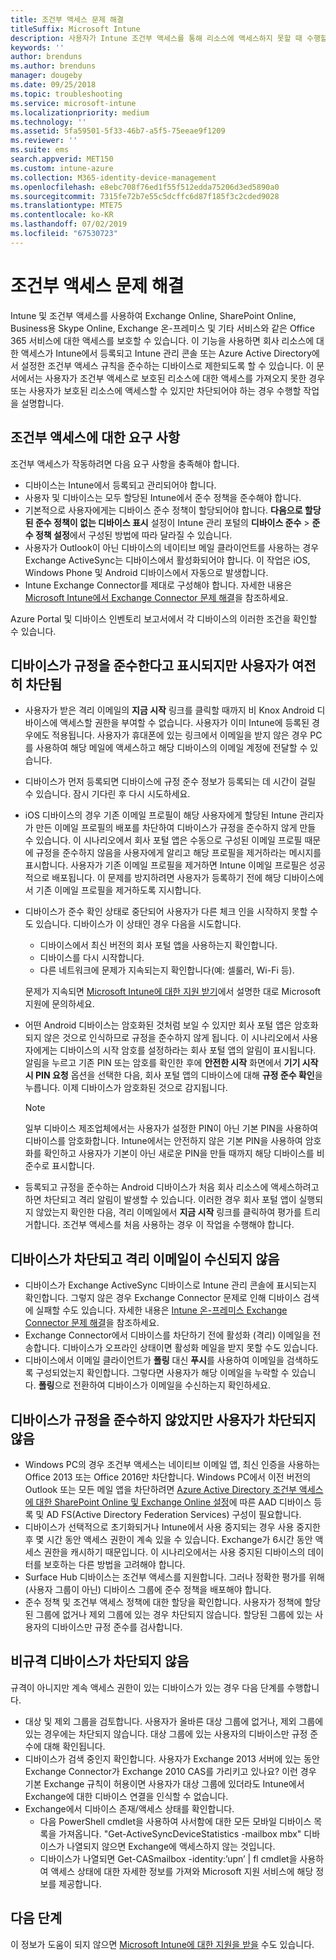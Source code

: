 ```yaml
---
title: 조건부 액세스 문제 해결
titleSuffix: Microsoft Intune
description: 사용자가 Intune 조건부 액세스를 통해 리소스에 액세스하지 못할 때 수행할 작업입니다.
keywords: ''
author: brenduns
ms.author: brenduns
manager: dougeby
ms.date: 09/25/2018
ms.topic: troubleshooting
ms.service: microsoft-intune
ms.localizationpriority: medium
ms.technology: ''
ms.assetid: 5fa59501-5f33-46b7-a5f5-75eeae9f1209
ms.reviewer: ''
ms.suite: ems
search.appverid: MET150
ms.custom: intune-azure
ms.collection: M365-identity-device-management
ms.openlocfilehash: e8ebc708f76ed1f55f512edda75206d3ed5890a0
ms.sourcegitcommit: 7315fe72b7e55c5dcffc6d87f185f3c2cded9028
ms.translationtype: MTE75
ms.contentlocale: ko-KR
ms.lasthandoff: 07/02/2019
ms.locfileid: "67530723"
---
```

# <a name="troubleshoot-conditional-access"></a>조건부 액세스 문제 해결

Intune 및 조건부 액세스를 사용하여 Exchange Online, SharePoint Online, Business용 Skype Online, Exchange 온-프레미스 및 기타 서비스와 같은 Office 365 서비스에 대한 액세스를 보호할 수 있습니다. 이 기능을 사용하면 회사 리소스에 대한 액세스가 Intune에서 등록되고 Intune 관리 콘솔 또는 Azure Active Directory에서 설정한 조건부 액세스 규칙을 준수하는 디바이스로 제한되도록 할 수 있습니다. 이 문서에서는 사용자가 조건부 액세스로 보호된 리소스에 대한 액세스를 가져오지 못한 경우 또는 사용자가 보호된 리소스에 액세스할 수 있지만 차단되어야 하는 경우 수행할 작업을 설명합니다.

## <a name="requirements-for-conditional-access"></a>조건부 액세스에 대한 요구 사항

조건부 액세스가 작동하려면 다음 요구 사항을 충족해야 합니다.

- 디바이스는 Intune에서 등록되고 관리되어야 합니다.
- 사용자 및 디바이스는 모두 할당된 Intune에서 준수 정책을 준수해야 합니다.
- 기본적으로 사용자에게는 디바이스 준수 정책이 할당되어야 합니다. **다음으로 할당된 준수 정책이 없는 디바이스 표시** 설정이 Intune 관리 포털의 **디바이스 준수** > **준수 정책 설정**에서 구성된 방법에 따라 달라질 수 있습니다.
- 사용자가 Outlook이 아닌 디바이스의 네이티브 메일 클라이언트를 사용하는 경우 Exchange ActiveSync는 디바이스에서 활성화되어야 합니다. 이 작업은 iOS, Windows Phone 및 Android 디바이스에서 자동으로 발생합니다.
- Intune Exchange Connector를 제대로 구성해야 합니다. 자세한 내용은 [Microsoft Intune에서 Exchange Connector 문제 해결](troubleshoot-exchange-connector.md)을 참조하세요.

Azure Portal 및 디바이스 인벤토리 보고서에서 각 디바이스의 이러한 조건을 확인할 수 있습니다.

## <a name="devices-appear-compliant-but-users-are-still-blocked"></a>디바이스가 규정을 준수한다고 표시되지만 사용자가 여전히 차단됨

- 사용자가 받은 격리 이메일의 **지금 시작** 링크를 클릭할 때까지 비 Knox Android 디바이스에 액세스할 권한을 부여할 수 없습니다. 사용자가 이미 Intune에 등록된 경우에도 적용됩니다. 사용자가 휴대폰에 있는 링크에서 이메일을 받지 않은 경우 PC를 사용하여 해당 메일에 액세스하고 해당 디바이스의 이메일 계정에 전달할 수 있습니다.
- 디바이스가 먼저 등록되면 디바이스에 규정 준수 정보가 등록되는 데 시간이 걸릴 수 있습니다. 잠시 기다린 후 다시 시도하세요.
- iOS 디바이스의 경우 기존 이메일 프로필이 해당 사용자에게 할당된 Intune 관리자가 만든 이메일 프로필의 배포를 차단하여 디바이스가 규정을 준수하지 않게 만들 수 있습니다. 이 시나리오에서 회사 포털 앱은 수동으로 구성된 이메일 프로필 때문에 규정을 준수하지 않음을 사용자에게 알리고 해당 프로필을 제거하라는 메시지를 표시합니다. 사용자가 기존 이메일 프로필을 제거하면 Intune 이메일 프로필은 성공적으로 배포됩니다. 이 문제를 방지하려면 사용자가 등록하기 전에 해당 디바이스에서 기존 이메일 프로필을 제거하도록 지시합니다.
- 디바이스가 준수 확인 상태로 중단되어 사용자가 다른 체크 인을 시작하지 못할 수도 있습니다. 디바이스가 이 상태인 경우 다음을 시도합니다.
  - 디바이스에서 최신 버전의 회사 포털 앱을 사용하는지 확인합니다.
  - 디바이스를 다시 시작합니다.
  - 다른 네트워크에 문제가 지속되는지 확인합니다(예: 셀룰러, Wi-Fi 등).

  문제가 지속되면 [Microsoft Intune에 대한 지원 받기](get-support.md)에서 설명한 대로 Microsoft 지원에 문의하세요.
- 어떤 Android 디바이스는 암호화된 것처럼 보일 수 있지만 회사 포털 앱은 암호화되지 않은 것으로 인식하므로 규정을 준수하지 않게 됩니다. 이 시나리오에서 사용자에게는 디바이스의 시작 암호를 설정하라는 회사 포털 앱의 알림이 표시됩니다. 알림을 누르고 기존 PIN 또는 암호를 확인한 후에 **안전한 시작** 화면에서 **기기 시작 시 PIN 요청** 옵션을 선택한 다음, 회사 포털 앱의 디바이스에 대해 **규정 준수 확인**을 누릅니다. 이제 디바이스가 암호화된 것으로 감지됩니다. 
  > [!NOTE]
  > 일부 디바이스 제조업체에서는 사용자가 설정한 PIN이 아닌 기본 PIN을 사용하여 디바이스를 암호화합니다. Intune에서는 안전하지 않은 기본 PIN을 사용하여 암호화를 확인하고 사용자가 기본이 아닌 새로운 PIN을 만들 때까지 해당 디바이스를 비준수로 표시합니다.
- 등록되고 규정을 준수하는 Android 디바이스가 처음 회사 리소스에 액세스하려고 하면 차단되고 격리 알림이 발생할 수 있습니다. 이러한 경우 회사 포털 앱이 실행되지 않았는지 확인한 다음, 격리 이메일에서 **지금 시작** 링크를 클릭하여 평가를 트리거합니다. 조건부 액세스를 처음 사용하는 경우 이 작업을 수행해야 합니다.

## <a name="devices-are-blocked-and-no-quarantine-email-is-received"></a>디바이스가 차단되고 격리 이메일이 수신되지 않음

- 디바이스가 Exchange ActiveSync 디바이스로 Intune 관리 콘솔에 표시되는지 확인합니다. 그렇지 않은 경우 Exchange Connector 문제로 인해 디바이스 검색에 실패할 수도 있습니다. 자세한 내용은 [Intune 온-프레미스 Exchange Connector 문제 해결](troubleshoot-exchange-connector.md)을 참조하세요.
- Exchange Connector에서 디바이스를 차단하기 전에 활성화 (격리) 이메일을 전송합니다. 디바이스가 오프라인 상태이면 활성화 메일을 받지 못할 수도 있습니다. 
- 디바이스에서 이메일 클라이언트가 **폴링** 대신 **푸시**를 사용하여 이메일을 검색하도록 구성되었는지 확인합니다. 그렇다면 사용자가 해당 이메일을 누락할 수 있습니다. **폴링**으로 전환하여 디바이스가 이메일을 수신하는지 확인하세요.

## <a name="devices-are-noncompliant-but-users-are-not-blocked"></a>디바이스가 규정을 준수하지 않았지만 사용자가 차단되지 않음

- Windows PC의 경우 조건부 액세스는 네이티브 이메일 앱, 최신 인증을 사용하는 Office 2013 또는 Office 2016만 차단합니다. Windows PC에서 이전 버전의 Outlook 또는 모든 메일 앱을 차단하려면 [Azure Active Directory 조건부 액세스에 대한 SharePoint Online 및 Exchange Online 설정](https://docs.microsoft.com/azure/active-directory/active-directory-conditional-access-no-modern-authentication)에 따른 AAD 디바이스 등록 및 AD FS(Active Directory Federation Services) 구성이 필요합니다. 
- 디바이스가 선택적으로 초기화되거나 Intune에서 사용 중지되는 경우 사용 중지한 후 몇 시간 동안 액세스 권한이 계속 있을 수 있습니다. Exchange가 6시간 동안 액세스 권한을 캐시하기 때문입니다. 이 시나리오에서는 사용 중지된 디바이스의 데이터를 보호하는 다른 방법을 고려해야 합니다.
- Surface Hub 디바이스는 조건부 액세스를 지원합니다. 그러나 정확한 평가를 위해 (사용자 그룹이 아닌) 디바이스 그룹에 준수 정책을 배포해야 합니다.
- 준수 정책 및 조건부 액세스 정책에 대한 할당을 확인합니다. 사용자가 정책에 할당된 그룹에 없거나 제외 그룹에 있는 경우 차단되지 않습니다. 할당된 그룹에 있는 사용자의 디바이스만 규정 준수를 검사합니다.

## <a name="noncompliant-device-is-not-blocked"></a>비규격 디바이스가 차단되지 않음

규격이 아니지만 계속 액세스 권한이 있는 디바이스가 있는 경우 다음 단계를 수행합니다.
- 대상 및 제외 그룹을 검토합니다. 사용자가 올바른 대상 그룹에 없거나, 제외 그룹에 있는 경우에는 차단되지 않습니다. 대상 그룹에 있는 사용자의 디바이스만 규정 준수에 대해 확인됩니다.
- 디바이스가 검색 중인지 확인합니다. 사용자가 Exchange 2013 서버에 있는 동안 Exchange Connector가 Exchange 2010 CAS를 가리키고 있나요? 이런 경우 기본 Exchange 규칙이 허용이면 사용자가 대상 그룹에 있더라도 Intune에서 Exchange에 대한 디바이스 연결을 인식할 수 없습니다.
- Exchange에서 디바이스 존재/액세스 상태를 확인합니다.
  - 다음 PowerShell cmdlet을 사용하여 사서함에 대한 모든 모바일 디바이스 목록을 가져옵니다. "Get-ActiveSyncDeviceStatistics -mailbox mbx" 디바이스가 나열되지 않으면 Exchange에 액세스하지 않는 것입니다.
  - 디바이스가 나열되면 Get-CASmailbox -identity:’upn’ | fl cmdlet을 사용하여 액세스 상태에 대한 자세한 정보를 가져와 Microsoft 지원 서비스에 해당 정보를 제공합니다.

## <a name="next-steps"></a>다음 단계
이 정보가 도움이 되지 않으면 [Microsoft Intune에 대한 지원을 받을](get-support.md) 수도 있습니다.

